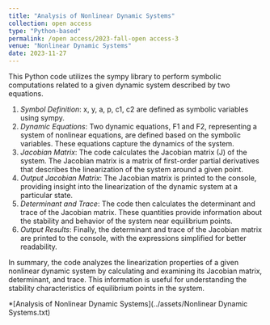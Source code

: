 ```yaml
---
title: "Analysis of Nonlinear Dynamic Systems"
collection: open access
type: "Python-based"
permalink: /open access/2023-fall-open access-3
venue: "Nonlinear Dynamic Systems"
date: 2023-11-27
---
```


This Python code utilizes the sympy library to perform symbolic computations related to a given dynamic system described by two equations.

1. *Symbol Definition*: x, y, a, p, c1, c2 are defined as symbolic variables using sympy.
2. *Dynamic Equations*: Two dynamic equations, F1 and F2, representing a system of nonlinear equations, are defined based on the symbolic variables. These equations capture the dynamics of the system.
3. *Jacobian Matrix*: The code calculates the Jacobian matrix (J) of the system. The Jacobian matrix is a matrix of first-order partial derivatives that describes the linearization of the system around a given point.
4. *Output Jacobian Matrix*: The Jacobian matrix is printed to the console, providing insight into the linearization of the dynamic system at a particular state.
5. *Determinant and Trace*: The code then calculates the determinant and trace of the Jacobian matrix. These quantities provide information about the stability and behavior of the system near equilibrium points.
6. *Output Results*: Finally, the determinant and trace of the Jacobian matrix are printed to the console, with the expressions simplified for better readability.

In summary, the code analyzes the linearization properties of a given nonlinear dynamic system by calculating and examining its Jacobian matrix, determinant, and trace. This information is useful for understanding the stability characteristics of equilibrium points in the system.

*[Analysis of Nonlinear Dynamic Systems](../assets/Nonlinear Dynamic Systems.txt)
